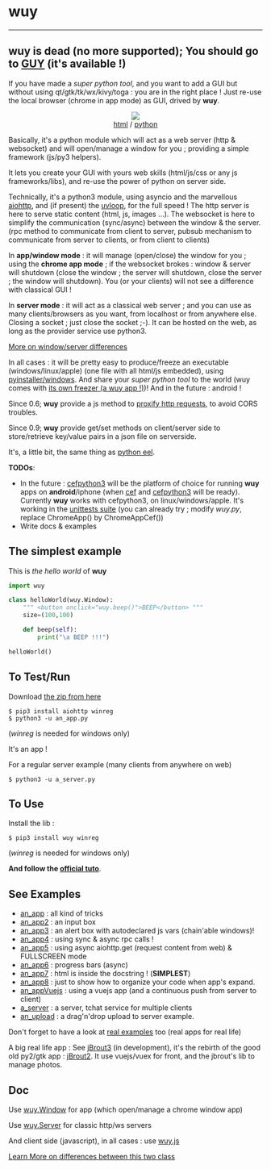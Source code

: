# wuy 

----
**wuy is dead (no more supported)**; You should go to [GUY](https://github.com/manatlan/guy) (it's available !)
----

If you have made a _super python tool_, and you want to add a GUI but without using qt/gtk/tk/wx/kivy/toga : you are in the right place ! Just re-use the local browser (chrome in app mode) as GUI, drived by **wuy**.

<p align="center">
    <img src="https://github.com/manatlan/wuy/blob/master/wiki/capture.png"/><br/>
    <a href="https://github.com/manatlan/wuy/blob/master/web/askName.html">html</a> / 
    <a href="https://github.com/manatlan/wuy/blob/master/an_app2.py">python</a>
</p>

Basically, it's a python module which will act as a web server (http & websocket) and will open/manage a window for you ; providing a simple framework (js/py3 helpers).

It lets you create your GUI with yours web skills (html/js/css or any js frameworks/libs), and re-use the power of python on server side.

Technically, it's a python3 module, using asyncio and the marvellous [aiohttp](https://aiohttp.readthedocs.io/en/stable/), and (if present) the [uvloop](https://magic.io/blog/uvloop-blazing-fast-python-networking/), for the full speed ! The http server is here to serve static content (html, js, images ...). The websocket is here to simplify the communication (sync/async) between the window & the server. (rpc method to communicate from client to server, pubsub mechanism to communicate from server to clients, or from client to clients)

In **app/window mode** : it will manage (open/close) the window for you ; using the **chrome app mode** ; if the websocket brokes : window & server will shutdown (close the window ; the server will shutdown, close the server ; the window will shutdown). You (or your clients) will not see a difference with classical GUI !

In **server mode** : it will act as a classical web server ; and you can use as many clients/browsers as you want, from localhost or from anywhere else. Closing a socket ; just close the socket ;-). It can be hosted on the web, as long as the provider service use python3.

[More on window/server differences](https://github.com/manatlan/wuy/blob/master/wiki/diff.md)

In all cases : it will be pretty easy to produce/freeze an executable (windows/linux/apple) (one file with all html/js embedded), using [pyinstaller/windows](https://github.com/manatlan/wuy/blob/master/BUILD.bat). And share your _super python tool_ to the world (wuy comes with [its own freezer (a wuy app !)](https://github.com/manatlan/wuy/tree/master/examples/wuy_freezer))! And in the future : android !

Since 0.6; **wuy** provide a js method to [proxify http requests](https://github.com/manatlan/wuy/blob/master/wiki/proxify.md), to avoid CORS troubles.

Since 0.9; **wuy** provide get/set methods on client/server side to store/retrieve key/value pairs in a json file on serverside.

It's, a little bit, the same thing as [python eel](https://github.com/ChrisKnott/Eel).



**TODOs**:
* In the future : [cefpython3](https://github.com/cztomczak/cefpython) will be the platform of choice for running **wuy** apps on **android**/iphone (when [cef](https://bitbucket.org/chromiumembedded/cef/issues/1991/add-android-support) and [cefpython3](https://github.com/kivy-garden/garden.cefpython/issues/8) will be ready). Currently **wuy** works with cefpython3, on linux/windows/apple. It's working in the [unittests suite](https://github.com/manatlan/wuy/blob/master/wuy_tests.py) (you can already try ; modify _wuy.py_, replace ChromeApp() by ChromeAppCef())
* Write docs & examples

## The simplest example
This is _the hello world_ of **wuy**

```python
import wuy

class helloWorld(wuy.Window):
    """ <button onclick="wuy.beep()">BEEP</button> """
    size=(100,100)

    def beep(self):
        print("\a BEEP !!!")

helloWorld()
```

## To Test/Run

Download [the zip from here](https://github.com/manatlan/wuy/archive/master.zip)

    $ pip3 install aiohttp winreg
    $ python3 -u an_app.py

(_winreg_ is needed for windows only)

It's an app !

For a regular server example (many clients from anywhere on web)

    $ python3 -u a_server.py

## To Use

Install the lib :

    $ pip3 install wuy winreg

(_winreg_ is needed for windows only)

**And follow the [official tuto](https://github.com/manatlan/wuy/blob/master/wiki/README.md)**.


## See Examples

* [an_app](https://github.com/manatlan/wuy/blob/master/an_app.py) : all kind of tricks
* [an_app2](https://github.com/manatlan/wuy/blob/master/an_app2.py) : an input box
* [an_app3](https://github.com/manatlan/wuy/blob/master/an_app3.py) : an alert box with autodeclared js vars (chain'able windows)!
* [an_app4](https://github.com/manatlan/wuy/blob/master/an_app4.py) : using sync & async rpc calls !
* [an_app5](https://github.com/manatlan/wuy/blob/master/an_app5.py) : using async aiohttp.get (request content from web) & FULLSCREEN mode
* [an_app6](https://github.com/manatlan/wuy/blob/master/an_app6.py) : progress bars (async)
* [an_app7](https://github.com/manatlan/wuy/blob/master/an_app7.py) : html is inside the docstring ! (**SIMPLEST**)
* [an_app8](https://github.com/manatlan/wuy/blob/master/an_app8.py) : just to show how to organize your code when app's expand.
* [an_appVuejs](https://github.com/manatlan/wuy/blob/master/an_appVuejs.py) : using a vuejs app (and  a continuous push from server to client)
* [a_server](https://github.com/manatlan/wuy/blob/master/a_server.py) : a server, tchat service for multiple clients
* [an_upload](https://github.com/manatlan/wuy/blob/master/an_upload.py) : a drag'n'drop upload to server example.

Don't forget to have a look at [real examples](https://github.com/manatlan/wuy/tree/master/examples) too (real apps for real life)

A big real life app : See [jBrout3](https://github.com/manatlan/jbrout3) (in development), it's the rebirth of the good old py2/gtk app : [jBrout2](https://jbrout.manatlan.com). It use vuejs/vuex for front, and the jbrout's lib to manage photos.


## Doc

Use [wuy.Window](https://github.com/manatlan/wuy/blob/master/wiki/api_py_window.md) for app (which open/manage a chrome window app)

Use [wuy.Server](https://github.com/manatlan/wuy/blob/master/wiki/api_py_server.md) for classic http/ws servers

And client side (javascript), in all cases : use [wuy.js](https://github.com/manatlan/wuy/blob/master/wiki/api_js.md)

[Learn More on differences between this two class](https://github.com/manatlan/wuy/blob/master/wiki/diff.md)
